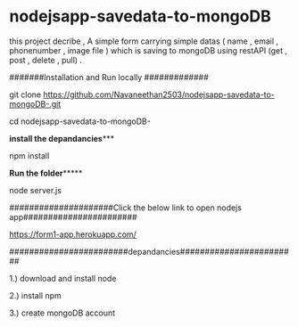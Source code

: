 # nodejsapp-savedata-to-mongoDB 
 this project decribe , A simple form carrying simple datas ( name , email , phonenumber , image file ) which is saving to mongoDB using restAPI (get , post , delete , pull) .


#######Installation and Run locally #############
   
   git clone https://github.com/Navaneethan2503/nodejsapp-savedata-to-mongoDB-.git

cd nodejsapp-savedata-to-mongoDB-

  ********install the depandancies***********
  
  npm install 
  
  
 **********Run the folder***************
 
 node server.js
 
#####################Click the below link to open nodejs app#######################


https://form1-app.herokuapp.com/



########################depandancies########################

1.) download and install node 

2.) install npm

3.) create mongoDB account 
